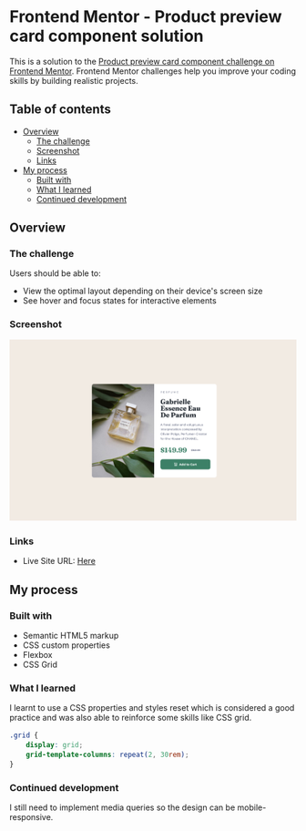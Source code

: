 # Frontend Mentor - Product preview card component solution

This is a solution to the [Product preview card component challenge on Frontend Mentor](https://www.frontendmentor.io/challenges/product-preview-card-component-GO7UmttRfa). Frontend Mentor challenges help you improve your coding skills by building realistic projects.

## Table of contents

-   [Overview](#overview)
    -   [The challenge](#the-challenge)
    -   [Screenshot](#screenshot)
    -   [Links](#links)
-   [My process](#my-process)
    -   [Built with](#built-with)
    -   [What I learned](#what-i-learned)
    -   [Continued development](#continued-development)

## Overview

### The challenge

Users should be able to:

-   View the optimal layout depending on their device's screen size
-   See hover and focus states for interactive elements

### Screenshot

![](res/sc.png)

### Links

-   Live Site URL: [Here](https://beautiful-axolotl-f484d9.netlify.app/)

## My process

### Built with

-   Semantic HTML5 markup
-   CSS custom properties
-   Flexbox
-   CSS Grid

### What I learned

I learnt to use a CSS properties and styles reset which is considered a good practice and was also able to reinforce some skills like CSS grid.

```css
.grid {
    display: grid;
    grid-template-columns: repeat(2, 30rem);
}
```

### Continued development

I still need to implement media queries so the design can be mobile-responsive.
